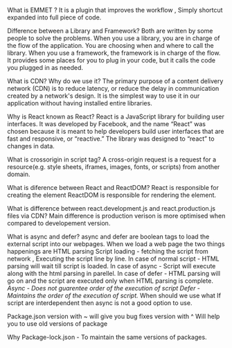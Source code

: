 What is EMMET ? 
It is a plugin that improves the workflow , Simply shortcut expanded into full piece of code.

Difference between a Library and Framework?
Both are written by some people to solve the problems.
When you use a library, you are in charge of the flow of the application. You are choosing when and where to call the library. 
When you use a framework, the framework is in charge of the flow. It provides some places for you to plug in your code, but it calls the code you plugged in as needed.

What is CDN? Why do we use it?
The primary purpose of a content delivery network (CDN) is to reduce latency, or reduce the delay in communication created by a network's design.
It is the simplest way to use it in our application without having installed entire libraries.

Why is React known as React?
React is a JavaScript library for building user interfaces. It was developed by Facebook, and the name “React” was chosen because it is meant to help developers build user interfaces that are fast and responsive, or “reactive.” The library was designed to “react” to changes in data.

What is crossorigin in script tag?
A cross-origin request is a request for a resource(e.g. style sheets, iframes, images, fonts, or scripts) from another domain.

What is diference between React and ReactDOM?
React is responsible for creating the element
ReactDOM is responsible for rendering the element.

What is difference between react.development.js and react.production.js files via CDN?
Main difference is production verison is more optimised when compared to developement version.

What is async and defer? 
async and defer are boolean tags to load the external script into our webpages.
When we load a web page the two things happenings are 
HTML parsing
Script loading - fetching the script from network , Executing the script line by line.
In case of normal script - HTML parsing will wait till script is loaded.
In case of async - Script will execute along with the html parsing in parellel.
In case of defer - HTML parsing will go on and the script are executed only when HTML parsing is complete.
*Async - Does not guarentee order of the execution of script
 Defer - Maintains the order of the execution of script.*
When should we use what
If script are interdependent then async is not a good option to use.

Package.json
version with ~ will give you bug fixes
version with ^ Will help you to use old versions of package

Why Package-lock.json - To maintain the same versions of packages.





